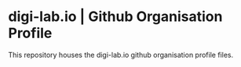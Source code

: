 # digi-lab.io | Github Organisation Profile

This repository houses the digi-lab.io github organisation profile files.
